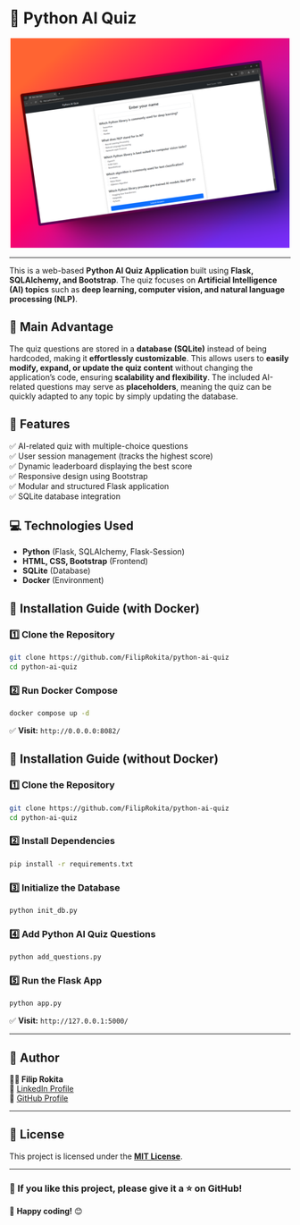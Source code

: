 # 🧠 Python AI Quiz

<div align="center">
    <img src="misc/mockup.png" width=500>
</div>

---

This is a web-based **Python AI Quiz Application** built using **Flask, SQLAlchemy, and Bootstrap**. The quiz focuses on **Artificial Intelligence (AI) topics** such as **deep learning, computer vision, and natural language processing (NLP)**.

## 🎯 Main Advantage
The quiz questions are stored in a **database (SQLite)** instead of being hardcoded, making it **effortlessly customizable**. This allows users to **easily modify, expand, or update the quiz content** without changing the application’s code, ensuring **scalability and flexibility**. The included AI-related questions may serve as **placeholders**, meaning the quiz can be quickly adapted to any topic by simply updating the database.

## 🚀 Features
✅ AI-related quiz with multiple-choice questions  
✅ User session management (tracks the highest score)  
✅ Dynamic leaderboard displaying the best score  
✅ Responsive design using Bootstrap  
✅ Modular and structured Flask application  
✅ SQLite database integration  

## 💻 Technologies Used
- **Python** (Flask, SQLAlchemy, Flask-Session)
- **HTML, CSS, Bootstrap** (Frontend)
- **SQLite** (Database)
- **Docker** (Environment)

## 📜 Installation Guide (with Docker)

### **1️⃣ Clone the Repository**
```sh
git clone https://github.com/FilipRokita/python-ai-quiz
cd python-ai-quiz
```

### **2️⃣ Run Docker Compose**
```sh
docker compose up -d
```

✅ **Visit:** `http://0.0.0.0:8082/`

## 📜 Installation Guide (without Docker)

### **1️⃣ Clone the Repository**
```sh
git clone https://github.com/FilipRokita/python-ai-quiz
cd python-ai-quiz
```

### **2️⃣ Install Dependencies**
```sh
pip install -r requirements.txt
```

### **3️⃣ Initialize the Database**
```sh
python init_db.py
```

### **4️⃣ Add Python AI Quiz Questions**
```sh
python add_questions.py
```

### **5️⃣ Run the Flask App**
```sh
python app.py
```
✅ **Visit:** `http://127.0.0.1:5000/`

---

## 📌 Author
**👨‍💻 Filip Rokita**    
🔗 [LinkedIn Profile](https://www.linkedin.com/in/filiprokita/)  
🔗 [GitHub Profile](https://github.com/FilipRokita)

---

## 📜 License
This project is licensed under the **[MIT License](LICENSE)**.

---

### **🌟 If you like this project, please give it a ⭐ on GitHub!**  
🚀 **Happy coding!** 😊
